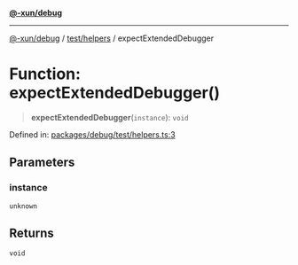 [**@-xun/debug**](../../../README.md)

***

[@-xun/debug](../../../README.md) / [test/helpers](../README.md) / expectExtendedDebugger

# Function: expectExtendedDebugger()

> **expectExtendedDebugger**(`instance`): `void`

Defined in: [packages/debug/test/helpers.ts:3](https://github.com/Xunnamius/rejoinder/blob/dd2fd7448223b17b0b7fad4f16950e431fddfc71/packages/debug/test/helpers.ts#L3)

## Parameters

### instance

`unknown`

## Returns

`void`
